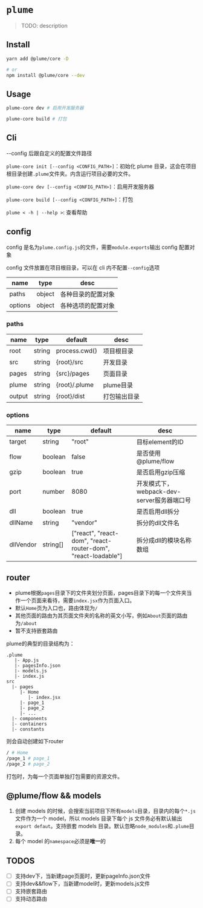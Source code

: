 # `plume`

> TODO: description

## Install

```bash
yarn add @plume/core -D

# or
npm install @plume/core --dev
```

## Usage

```bash
plume-core dev # 启用开发服务器

plume-core build # 打包
```

## Cli

--config 后跟自定义的配置文件路径

`plume-core init [--config <CONFIG_PATH>]`：初始化 plume 目录，这会在项目根目录创建`.plume`文件夹。内含运行项目必要的文件。

`plume-core dev [--config <CONFIG_PATH>]`：启用开发服务器

`plume-core build [--config <CONFIG_PATH>]`：打包

`plume < -h | --help >`: 查看帮助

## config

config 是名为`plume.config.js`的文件，需要`module.exports`输出 config 配置对象

config 文件放置在项目根目录，可以在 cli 内不配置`--config`选项

| name    | type   | desc               |
| ------- | ------ | ------------------ |
| paths   | object | 各种目录的配置对象 |
| options | object | 各种选项的配置对象 |

### paths

| name   | type   | default       | desc         |
| ------ | ------ | ------------- | ------------ |
| root   | string | process.cwd() | 项目根目录   |
| src    | string | {root}/src    | 开发目录     |
| pages  | string | {src}/pages   | 页面目录     |
| plume  | string | {root}/.plume | plume目录    |
| output | string | {root}/dist   | 打包输出目录 |

### options

| name      | type     | default                                                      | desc                                       |
| --------- | -------- | ------------------------------------------------------------ | ------------------------------------------ |
| target    | string   | "root"                                                       | 目标element的ID                            |
| flow      | boolean  | false                                                        | 是否使用 @plume/flow                       |
| gzip      | boolean  | true                                                         | 是否启用gzip压缩                           |
| port      | number   | 8080                                                         | 开发模式下，webpack-dev-server服务器端口号 |
| dll       | boolean  | true                                                         | 是否启用dll拆分                            |
| dllName   | string   | "vendor"                                                     | 拆分的dll文件名                            |
| dllVendor | string[] | ["react", "react-dom", "react-router-dom", "react-loadable"] | 拆分成dll的模块名称数组                    |


## router

- plume根据`pages`目录下的文件夹划分页面，pages目录下的每一个文件夹当作一个页面来看待，需要`index.jsx`作为页面入口。
- 默认`Home`页为入口也，路由体现为`/`
- 其他页面的路由为其页面文件夹的名称的英文小写，例如`About`页面的路由为`/about`
- 暂不支持嵌套路由

plume的典型的目录结构为：

```
.plume
   |- App.js
   |- pagesInfo.json
   |- models.js
   |- index.js
src
  |- pages
     |- Home
        |- index.jsx
     |- page_1
     |- page_2
     |- ...
  |- components
  |- containers
  |- constants
```

则会自动创建如下router

```bash
/ # Home
/page_1 # page_1
/page_2 # page_2

```
打包时，为每一个页面单独打包需要的资源文件。

## @plume/flow && models 

1. 创建 models 的时候，会搜索当前项目下所有`models`目录，目录内的每个`*.js`文件作为一个 model，所以 models 目录下每个 js 文件务必有默认输出 `export defaut`。支持嵌套 models 目录。默认忽略`node_modules`和`.plume`目录。
2. 每个 model 的`namespace`必须是**唯一**的

## TODOS

- [ ] 支持dev下，当新建page页面时，更新pageInfo.json文件
- [ ] 支持dev&&flow下，当新建model时，更新models.js文件
- [ ] 支持嵌套路由
- [ ] 支持动态路由